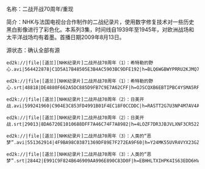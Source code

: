 名称：二战开战70周年/重现  

简介：NHK与法国电视台合作制作的二战纪录片，使用数字修复技术对一些历史黑白影像进行了彩色化。本系列3集，时间线自1939年至1945年，对欧洲战场和太平洋战场均有着墨。首播日期2009年8月13日。

源状态：确认全部有源

```
ed2k://|file|[道兰][NHK纪录片]二战开战70周年（1）：希特勒的野心.avi|564422878|C1D5A17B48505E3B4AC5903BC9DFE192|h=BLQ6WGBWYPRRU2KJMQ7QZMYXU7BPHKZH|/

ed2k://|file|[道兰][NHK纪录片]二战开战70周年（1）：希特勒的野心.srt|48818|DE4880F662A5DC885D9FB7C9E7A62CFF|h=OJSCQXB6EBTIPBC4YSMA5RPRTA7ABKNK|/

ed2k://|file|[道兰][NHK纪录片]二战开战70周年（2）：日美开战.avi|599241960|C904E3C853FD4991B01F4EC18F0CCDDC|h=RASTT2G7U3NP4M7AV4AP4BLZHSDIAXZR|/

ed2k://|file|[道兰][NHK纪录片]二战开战70周年（2）：日美开战.srt|29013|8DA6720E1010688DFF7A46C74F7A8982|h=4LOZF7DR3JBJVLXNF3CR52ZSSTMELSQE|/

ed2k://|file|[道兰][NHK纪录片]二战开战70周年（3）：人类的“恶梦”.avi|551362914|4F9BA98C03871369DF89E7F272EA9F60|h=Y24MK55UVR4VYX23GZGPWSPPLMZK7YZN|/

ed2k://|file|[道兰][NHK纪录片]二战开战70周年（3）：人类的“恶梦”.srt|28442|E991C9F824B646909AA996E890C83D0F|h=EBHHLTXIHPK4IS63EDD6HVC2XMTSNQEV|/
```
